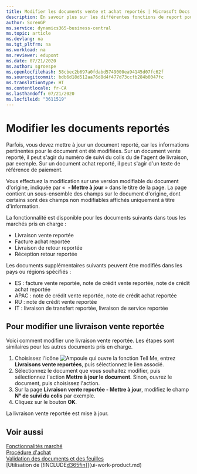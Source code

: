 ```yaml
---
title: Modifier les documents vente et achat reportés | Microsoft Docs
description: En savoir plus sur les différentes fonctions de report pour reporter des documents achat et la manière de mettre à jour les documents reportés.
author: SorenGP
ms.service: dynamics365-business-central
ms.topic: article
ms.devlang: na
ms.tgt_pltfrm: na
ms.workload: na
ms.reviewer: edupont
ms.date: 07/21/2020
ms.author: sgroespe
ms.openlocfilehash: 58cbec2b697a0fdabd5749000ea94145d07fc62f
ms.sourcegitcommit: bdb6d18d512aa76d8d4f477d73ccfb284b0047fc
ms.translationtype: HT
ms.contentlocale: fr-CA
ms.lasthandoff: 07/21/2020
ms.locfileid: "3611519"
---
```

# <a name="edit-posted-documents"></a>Modifier les documents reportés

Parfois, vous devez mettre à jour un document reporté, car les informations pertinentes pour le document ont été modifiées. Sur un document vente reporté, il peut s'agir du numéro de suivi du colis du de l'agent de livraison, par exemple. Sur un document achat reporté, il peut s'agir d'un texte de référence de paiement.

Vous effectuez la modification sur une version modifiable du document d'origine, indiquée par «  **- Mettre à jour** » dans le titre de la page. La page contient un sous-ensemble des champs sur le document d'origine, dont certains sont des champs non modifiables affichés uniquement à titre d'information.

La fonctionnalité est disponible pour les documents suivants dans tous les marchés pris en charge :

- Livraison vente reportée
- Facture achat reportée
- Livraison de retour reportée
- Réception retour reportée

Les documents supplémentaires suivants peuvent être modifiés dans les pays ou régions spécifiés :

- ES : facture vente reportée, note de crédit vente reportée, note de crédit achat reportée
- APAC : note de crédit vente reportée, note de crédit achat reportée
- RU : note de crédit vente reportée
- IT : livraison de transfert reportée, livraison de service reportée

## <a name="to-edit-a-posted-sales-shipment"></a>Pour modifier une livraison vente reportée

Voici comment modifier une livraison vente reportée. Les étapes sont similaires pour les autres documents pris en charge.

1. Choisissez l'icône ![Ampoule qui ouvre la fonction Tell Me](media/ui-search/search_small.png "Dites-moi ce que vous voulez faire"), entrez **Livraisons vente reportées**, puis sélectionnez le lien associé.
2. Sélectionnez le document que vous souhaitez modifier, puis sélectionnez l'action **Mettre à jour le document**. Sinon, ouvrez le document, puis choisissez l'action.
3. Sur la page **Livraison vente reportée - Mettre à jour**, modifiez le champ **N° de suivi du colis** par exemple.
4. Cliquez sur le bouton **OK**.

La livraison vente reportée est mise à jour.

## <a name="see-also"></a>Voir aussi

[Fonctionnalités marché](ui-across-business-areas.md)  
[Procédure d'achat](purchasing-manage-purchasing.md)  
[Validation des documents et des feuilles](ui-post-documents-journals.md)  
[Utilisation de [!INCLUDE[d365fin](includes/d365fin_md.md)]](ui-work-product.md)  
